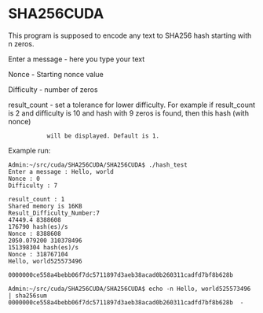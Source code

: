# SHA256CUDA

This program is supposed to encode any text to SHA256 hash starting with n zeros.

Enter a message - here you type your text

Nonce - Starting nonce value

Difficulty - number of zeros

result_count - set a tolerance for lower difficulty. For example if result_count is 2 and difficulty is 10 and hash with 9 zeros is found, then this hash (with nonce) 

               will be displayed. Default is 1.





Example run:


```
Admin:~/src/cuda/SHA256CUDA/SHA256CUDA$ ./hash_test 
Enter a message : Hello, world
Nonce : 0
Difficulty : 7

result_count : 1
Shared memory is 16KB
Result_Difficulty_Number:7
47449.4 8388608
176790 hash(es)/s
Nonce : 8388608
2050.079200 310378496
151398304 hash(es)/s
Nonce : 318767104
Hello, world525573496

0000000ce558a4bebb06f7dc5711897d3aeb38acad0b260311cadfd7bf8b628b

Admin:~/src/cuda/SHA256CUDA/SHA256CUDA$ echo -n Hello, world525573496 | sha256sum
0000000ce558a4bebb06f7dc5711897d3aeb38acad0b260311cadfd7bf8b628b  -

